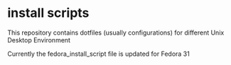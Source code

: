 # install scripts
This repository contains dotfiles (usually configurations) for different Unix Desktop Environment

Currently the fedora_install_script file is updated for Fedora 31
